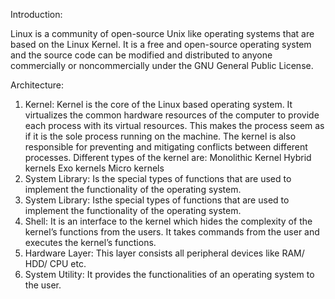 Introduction:

Linux is a community of open-source Unix like operating systems that are based on the Linux Kernel.  It is a free and open-source operating system and the source code can be modified and distributed to anyone commercially or noncommercially under the GNU General Public License. 

Architecture:

1.  Kernel: Kernel is the core of the Linux based operating system. It virtualizes the common hardware resources of the computer to provide each process with its virtual resources. This makes the process seem as if it is the sole process running on the machine. The kernel is also responsible for preventing and mitigating conflicts between different processes. Different types of the kernel are: 
        Monolithic Kernel
        Hybrid kernels
        Exo kernels
        Micro kernels
2.  System Library: Is the special types of functions that are used to implement the functionality of the operating system.
2.  System Library: Isthe special types of functions that are used to implement the functionality of the operating system.
3.  Shell: It is an interface to the kernel which hides the complexity of the kernel’s functions from the users. It takes commands from the user and executes the kernel’s functions.
4.  Hardware Layer: This layer consists all peripheral devices like RAM/ HDD/ CPU etc.
5.  System Utility: It provides the functionalities of an operating system to the user.